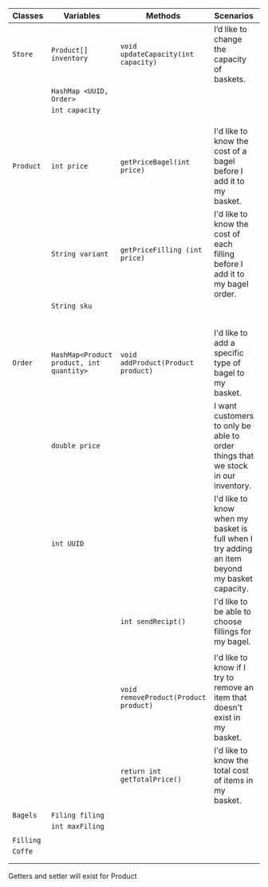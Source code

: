| Classes   | Variables                               | Methods                              | Scenarios                                                                                    | Outcomes                                                                                |
|-----------|-----------------------------------------|--------------------------------------|----------------------------------------------------------------------------------------------|-----------------------------------------------------------------------------------------|
| `Store`   | `Product[] inventory`                   | `void updateCapacity(int capacity)`  | I’d like to change the capacity of baskets.                                                  | will update the capacity                                                                |
|           | `HashMap <UUID, Order>`                 |                                      |                                                                                              |                                                                                         |
|           | `int capacity`                          |                                      |                                                                                              |                                                                                         |
|           |                                         |                                      |                                                                                              |                                                                                         |
|           |                                         |                                      |                                                                                              |                                                                                         |
|           |                                         |                                      |                                                                                              |                                                                                         |
| `Product` | `int price`                             | `getPriceBagel(int price)`           | I'd like to know the cost of a bagel before I add it to my basket.                           | will return the price                                                                   |
|           | `String variant`                        | `getPriceFilling (int price)`        | I'd like to know the cost of each filling before I add it to my bagel order.                 | will return the price                                                                   |
|           | `String sku`                            |                                      |                                                                                              |                                                                                         |
|           |                                         |                                      |                                                                                              |                                                                                         |
|           |                                         |                                      |                                                                                              |                                                                                         |
|           |                                         |                                      |                                                                                              |                                                                                         |
|           |                                         |                                      |                                                                                              |                                                                                         |
|           |                                         |                                      |                                                                                              |                                                                                         |
| `Order`   | `HashMap<Product product, int quantity>` | `void addProduct(Product product)`   | I'd like to add a specific type of bagel to my basket.                                       | will update the size of the Hashmap                                                     | // add capacity check
|           | `double price`                          |                                      | I want customers to only be able to order things that we stock in our inventory.             | will return an error if trying to add something that doesnt exist                       |
|           | `int UUID`                              |                                      | I'd like to know when my basket is full when I try adding an item beyond my basket capacity. | will send a message and return true if trying to add an item when capacity been reached |
|           |                                         | `int sendRecipt()`                     | I'd like to be able to choose fillings for my bagel.                                         |                                                                                         | //check so that it actually gets removed
|           |                                         |                                      |                                                                                              |                                                                                         |
|           |                                         | `void removeProduct(Product product)` | I'd like to know if I try to remove an item that doesn't exist in my basket.                 |                                                                                         |
|           |                                         | `return int getTotalPrice()`         | I'd like to know the total cost of items in my basket.                                       |                                                                                         |
|           |                                         |                                      |                                                                                              |                                                                                         |
| `Bagels`  | `Filing filing`                         |                                      |                                                                                              |                                                                                         | 
|           | `int maxFiling`                         |                                      |                                                                                              |                                                                                         |
|           |                                         |                                      |                                                                                              |                                                                                         |
| `Filling` |                                         |                                      |                                                                                              |                                                                                         |
| `Coffe`   |                                         |                                      |                                                                                              |                                                                                         |
|           |                                         |                                      |                                                                                              |                                                                                         |
|           |                                         |                                      |                                                                                              |                                                                                         |

Getters and setter will exist for Product